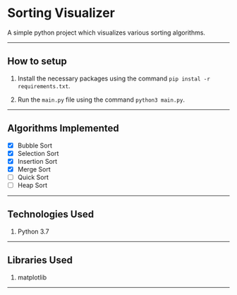 # Sorting Visualizer

A simple python project which visualizes various sorting algorithms.

---

## How to setup

1. Install the necessary packages using the command `pip instal -r requirements.txt`.

2. Run the `main.py` file using the command `python3 main.py`.

---

## Algorithms Implemented

- [x] Bubble Sort
- [x] Selection Sort
- [x] Insertion Sort
- [x] Merge Sort
- [ ] Quick Sort
- [ ] Heap Sort

---

## Technologies Used

1. Python 3.7

---

## Libraries Used

1. matplotlib

---
